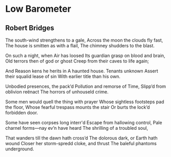 # Low Barometer
## Robert Bridges
The south-wind strengthens to a gale,
Across the moon the clouds fly fast,
The house is smitten as with a flail,
The chimney shudders to the blast.

On such a night, when Air has loosed
Its guardian grasp on blood and brain,
Old terrors then of god or ghost
Creep from their caves to life again;

And Reason kens he herits in
A haunted house. Tenants unknown
Assert their squalid lease of sin
With earlier title than his own.

Unbodied presences, the pack’d
Pollution and remorse of Time,
Slipp’d from oblivion reënact
The horrors of unhouseld crime.

Some men would quell the thing with prayer
Whose sightless footsteps pad the floor,
Whose fearful trespass mounts the stair
Or burts the lock’d forbidden door.

Some have seen corpses long interr'd
Escape from hallowing control,
Pale charnel forms—nay ev’n have heard
The shrilling of a troubled soul,

That wanders till the dawn hath cross’d
The dolorous dark, or Earth hath wound
Closer her storm-spredd cloke, and thrust
The baleful phantoms underground.